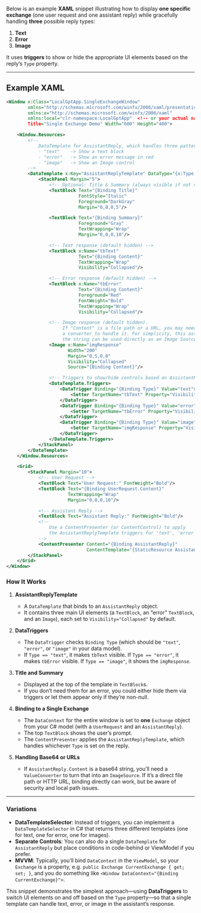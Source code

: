 ﻿<!--
UTC: 2025-01-10T03:31:13.6665720Z
-->

Below is an example **XAML** snippet illustrating how to display **one specific exchange** (one user request and one assistant reply) while gracefully handling **three** possible reply types:

1. **Text**
2. **Error**
3. **Image**

It uses **triggers** to show or hide the appropriate UI elements based on the reply’s `Type` property.

---

## Example XAML

```xml
<Window x:Class="LocalGptApp.SingleExchangeWindow"
        xmlns="http://schemas.microsoft.com/winfx/2006/xaml/presentation"
        xmlns:x="http://schemas.microsoft.com/winfx/2006/xaml"
        xmlns:local="clr-namespace:LocalGptApp"  <!-- or your actual namespace -->
        Title="Single Exchange Demo" Width="600" Height="400">

    <Window.Resources>
        <!--
            DataTemplate for AssistantReply, which handles three patterns:
            - "text"    -> Show a text block
            - "error"   -> Show an error message in red
            - "image"   -> Show an Image control
        -->
        <DataTemplate x:Key="AssistantReplyTemplate" DataType="{x:Type local:AssistantReply}">
            <StackPanel Margin="5">
                <!-- Optional: Title & Summary (always visible if not null) -->
                <TextBlock Text="{Binding Title}"
                           FontStyle="Italic"
                           Foreground="DarkGray"
                           Margin="0,0,0,5"/>

                <TextBlock Text="{Binding Summary}"
                           Foreground="Gray"
                           TextWrapping="Wrap"
                           Margin="0,0,0,10"/>

                <!-- Text response (default hidden) -->
                <TextBlock x:Name="tbText"
                           Text="{Binding Content}"
                           TextWrapping="Wrap"
                           Visibility="Collapsed"/>

                <!-- Error response (default hidden) -->
                <TextBlock x:Name="tbError"
                           Text="{Binding Content}"
                           Foreground="Red"
                           FontWeight="Bold"
                           TextWrapping="Wrap"
                           Visibility="Collapsed"/>

                <!-- Image response (default hidden).
                     If "Content" is a file path or a URL, you may need
                     a converter to handle it. For simplicity, this assumes
                     the string can be used directly as an Image Source. -->
                <Image x:Name="imgResponse"
                       Width="200"
                       Margin="0,5,0,0"
                       Visibility="Collapsed"
                       Source="{Binding Content}"/>

                <!-- Triggers to show/hide controls based on AssistantReply.Type -->
                <DataTemplate.Triggers>
                    <DataTrigger Binding="{Binding Type}" Value="text">
                        <Setter TargetName="tbText" Property="Visibility" Value="Visible"/>
                    </DataTrigger>
                    <DataTrigger Binding="{Binding Type}" Value="error">
                        <Setter TargetName="tbError" Property="Visibility" Value="Visible"/>
                    </DataTrigger>
                    <DataTrigger Binding="{Binding Type}" Value="image">
                        <Setter TargetName="imgResponse" Property="Visibility" Value="Visible"/>
                    </DataTrigger>
                </DataTemplate.Triggers>
            </StackPanel>
        </DataTemplate>
    </Window.Resources>

    <Grid>
        <StackPanel Margin="10">
            <!-- User Request -->
            <TextBlock Text="User Request:" FontWeight="Bold"/>
            <TextBlock Text="{Binding UserRequest.Content}"
                       TextWrapping="Wrap"
                       Margin="0,0,0,10"/>

            <!-- Assistant Reply -->
            <TextBlock Text="Assistant Reply:" FontWeight="Bold"/>
            <!--
                Use a ContentPresenter (or ContentControl) to apply
                the AssistantReplyTemplate triggers for 'text', 'error', or 'image'.
            -->
            <ContentPresenter Content="{Binding AssistantReply}"
                              ContentTemplate="{StaticResource AssistantReplyTemplate}"/>
        </StackPanel>
    </Grid>
</Window>
```

### How It Works

1. **AssistantReplyTemplate**
   - A `DataTemplate` that binds to an `AssistantReply` object.
   - It contains three main UI elements (a `TextBlock`, an “error” `TextBlock`, and an `Image`), each set to `Visibility="Collapsed"` by default.

2. **DataTriggers**
   - The `DataTrigger` checks `Binding Type` (which should be `"text"`, `"error"`, or `"image"` in your data model).
   - If `Type == "text"`, it makes `tbText` visible. If `Type == "error"`, it makes `tbError` visible. If `Type == "image"`, it shows the `imgResponse`.

3. **Title and Summary**
   - Displayed at the top of the template in `TextBlock`s.
   - If you don’t need them for an error, you could either hide them via triggers or let them appear only if they’re non-null.

4. **Binding to a Single Exchange**
   - The `DataContext` for the entire window is set to **one** `Exchange` object from your C# model (with a `UserRequest` and an `AssistantReply`).
   - The top `TextBlock` shows the user’s prompt.
   - The `ContentPresenter` applies the `AssistantReplyTemplate`, which handles whichever `Type` is set on the reply.

5. **Handling Base64 or URLs**
   - If `AssistantReply.Content` is a base64 string, you’ll need a `ValueConverter` to turn that into an `ImageSource`. If it’s a direct file path or HTTP URL, binding directly can work, but be aware of security and local path issues.

---

### Variations

- **DataTemplateSelector**: Instead of triggers, you can implement a `DataTemplateSelector` in C# that returns three different templates (one for text, one for error, one for images).
- **Separate Controls**: You can also do a single `DataTemplate` for `AssistantReply` but place conditions in code-behind or ViewModel if you prefer.
- **MVVM**: Typically, you’ll bind `DataContext` in the `ViewModel`, so your `Exchange` is a property, e.g. `public Exchange CurrentExchange { get; set; }`, and you do something like `<Window DataContext="{Binding CurrentExchange}">`.

This snippet demonstrates the simplest approach—using **DataTriggers** to switch UI elements on and off based on the `Type` property—so that a single template can handle text, error, or image in the assistant’s response.
